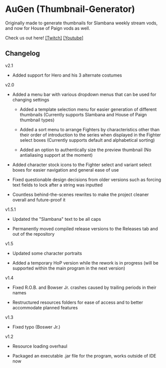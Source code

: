 # AuGen (Thumbnail-Generator)
Originally made to generate thumbnails for Slambana weekly stream vods, and now for House of Paign vods as well.

Check us out here! [\[Twitch\]](https://www.twitch.tv/crossslashstudios) [\[Youtube\]](https://www.youtube.com/channel/UCtkWBSJDL-KiXGt27LxHWwA)



## Changelog
v2.1

- Added support for Hero and his 3 alternate costumes

v2.0

- Added a menu bar with various dropdown menus that can be used for changing settings

  - Added a template selection menu for easier generation of different thumbnails (Currently supports Slambana and House of Paign thumbnail types)
  
  - Added a sort menu to arrange Fighters by characteristics other than their order of introduction to the series when displayed in the Fighter select boxes (Currently supports default and alphabetical sorting)

  - Added an option to authentically size the preview thumbnail (No antialiasing support at the moment)
  
- Added character stock icons to the Fighter select and variant select boxes for easier navigation and general ease of use

- Fixed questionable design decisions from older versions such as forcing text fields to lock after a string was inputted

- Countless behind-the-scenes rewrites to make the project cleaner overall and future-proof it

v1.5.1

- Updated the "Slambana" text to be all caps

- Permanently moved compiled release versions to the Releases tab and out of the repository

v1.5

- Updated some character portraits

- Added a temporary HoP version while the rework is in progress (will be supported within the main program in the next version)

v1.4

- Fixed R.O.B. and Bowser Jr. crashes caused by trailing periods in their names

- Restructured resources folders for ease of access and to better accommodate planned features

v1.3

- Fixed typo (Boswer Jr.)

v1.2

- Resource loading overhaul

- Packaged an executable .jar file for the program, works outside of IDE now
